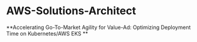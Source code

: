 # AWS-Solutions-Architect
**Accelerating Go-To-Market Agility for Value-Ad: Optimizing Deployment Time on Kubernetes/AWS EKS
**
